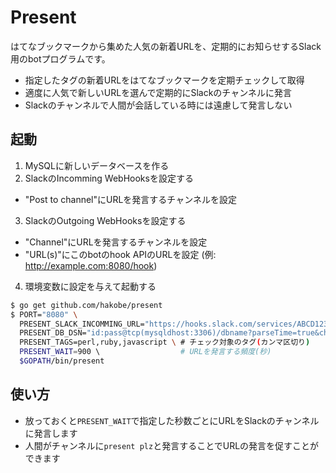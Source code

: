 # Present

はてなブックマークから集めた人気の新着URLを、定期的にお知らせするSlack用のbotプログラムです。

- 指定したタグの新着URLをはてなブックマークを定期チェックして取得
- 適度に人気で新しいURLを選んで定期的にSlackのチャンネルに発言
- Slackのチャンネルで人間が会話している時には遠慮して発言しない

## 起動

1. MySQLに新しいデータベースを作る
2. SlackのIncomming WebHooksを設定する
  - "Post to channel"にURLを発言するチャンネルを設定
3. SlackのOutgoing WebHooksを設定する
  - "Channel"にURLを発言するチャンネルを設定
  - "URL(s)"にこのbotのhook APIのURLを設定 (例: http://example.com:8080/hook)
4. 環境変数に設定を与えて起動する

```sh
$ go get github.com/hakobe/present
$ PORT="8080" \
  PRESENT_SLACK_INCOMMING_URL="https://hooks.slack.com/services/ABCD1234/EFGH5679/abcdefghijk123456" \
  PRESENT_DB_DSN="id:pass@tcp(mysqldhost:3306)/dbname?parseTime=true&charset=utf8" \
  PRESENT_TAGS=perl,ruby,javascript \ # チェック対象のタグ(カンマ区切り)
  PRESENT_WAIT=900 \                  # URLを発言する頻度(秒)
  $GOPATH/bin/present
```

## 使い方

- 放っておくと`PRESENT_WAIT`で指定した秒数ごとにURLをSlackのチャンネルに発言します
- 人間がチャンネルに`present plz`と発言することでURLの発言を促すことができます
